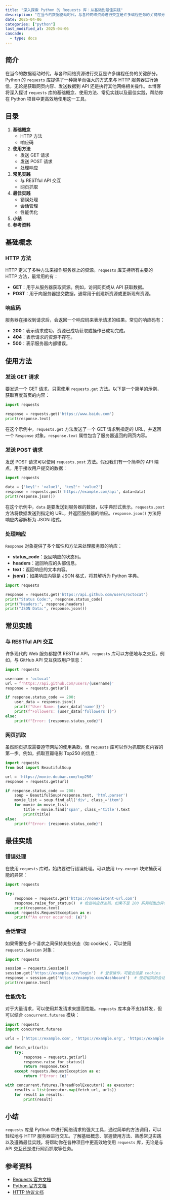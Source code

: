 ```yaml
---
title: "深入探索 Python 的 Requests 库：从基础到最佳实践"
description: "在当今的数据驱动时代，与各种网络资源进行交互是许多编程任务的关键部分。Python 的 `requests` 库提供了一种简单而强大的方式来与 HTTP 服务器进行通信，无论是获取网页内容、发送数据到 API 还是执行其他网络相关操作。本博客将深入探讨 `requests` 库的基础概念、使用方法、常见实践以及最佳实践，帮助你在 Python 项目中更高效地使用这一工具。"
date: 2025-04-06
categories: ["python"]
last_modified_at: 2025-04-06
cascade:
  - type: docs
---
```



## 简介
在当今的数据驱动时代，与各种网络资源进行交互是许多编程任务的关键部分。Python 的 `requests` 库提供了一种简单而强大的方式来与 HTTP 服务器进行通信，无论是获取网页内容、发送数据到 API 还是执行其他网络相关操作。本博客将深入探讨 `requests` 库的基础概念、使用方法、常见实践以及最佳实践，帮助你在 Python 项目中更高效地使用这一工具。

<!-- more -->
## 目录
1. **基础概念**
    - HTTP 方法
    - 响应码
2. **使用方法**
    - 发送 GET 请求
    - 发送 POST 请求
    - 处理响应
3. **常见实践**
    - 与 RESTful API 交互
    - 网页抓取
4. **最佳实践**
    - 错误处理
    - 会话管理
    - 性能优化
5. **小结**
6. **参考资料**

## 基础概念
### HTTP 方法
HTTP 定义了多种方法来操作服务器上的资源。`requests` 库支持所有主要的 HTTP 方法，最常用的有：
- **GET**：用于从服务器获取资源。例如，访问网页或从 API 获取数据。
- **POST**：用于向服务器提交数据，通常用于创建新资源或更新现有资源。

### 响应码
服务器在接收到请求后，会返回一个响应码来表示请求的结果。常见的响应码有：
- **200**：表示请求成功，资源已成功获取或操作已成功完成。
- **404**：表示请求的资源不存在。
- **500**：表示服务器内部错误。

## 使用方法
### 发送 GET 请求
要发送一个 GET 请求，只需使用 `requests.get` 方法。以下是一个简单的示例，获取百度首页的内容：
```python
import requests

response = requests.get('https://www.baidu.com')
print(response.text)
```
在这个示例中，`requests.get` 方法发送了一个 GET 请求到指定的 URL，并返回一个 `Response` 对象。`response.text` 属性包含了服务器返回的网页内容。

### 发送 POST 请求
发送 POST 请求可以使用 `requests.post` 方法。假设我们有一个简单的 API 端点，用于接收用户提交的数据：
```python
import requests

data = {'key1': 'value1', 'key2': 'value2'}
response = requests.post('https://example.com/api', data=data)
print(response.json())
```
在这个示例中，`data` 是要发送到服务器的数据，以字典形式表示。`requests.post` 方法将数据发送到指定的 URL，并返回服务器的响应。`response.json()` 方法将响应内容解析为 JSON 格式。

### 处理响应
`Response` 对象提供了多个属性和方法来处理服务器的响应：
- **status_code**：返回响应的状态码。
- **headers**：返回响应的头部信息。
- **text**：返回响应的文本内容。
- **json()**：如果响应内容是 JSON 格式，将其解析为 Python 字典。

```python
import requests

response = requests.get('https://api.github.com/users/octocat')
print("Status Code:", response.status_code)
print("Headers:", response.headers)
print("JSON Data:", response.json())
```

## 常见实践
### 与 RESTful API 交互
许多现代的 Web 服务都提供 RESTful API，`requests` 库可以方便地与之交互。例如，与 GitHub API 交互获取用户信息：
```python
import requests

username = 'octocat'
url = f'https://api.github.com/users/{username}'
response = requests.get(url)

if response.status_code == 200:
    user_data = response.json()
    print(f"User Name: {user_data['name']}")
    print(f"Followers: {user_data['followers']}")
else:
    print(f"Error: {response.status_code}")
```

### 网页抓取
虽然网页抓取需要遵守网站的使用条款，但 `requests` 库可以作为抓取网页内容的第一步。例如，抓取豆瓣电影 Top250 的信息：
```python
import requests
from bs4 import BeautifulSoup

url = 'https://movie.douban.com/top250'
response = requests.get(url)

if response.status_code == 200:
    soup = BeautifulSoup(response.text, 'html.parser')
    movie_list = soup.find_all('div', class_='item')
    for movie in movie_list:
        title = movie.find('span', class_='title').text
        print(title)
else:
    print(f"Error: {response.status_code}")
```

## 最佳实践
### 错误处理
在使用 `requests` 库时，始终要进行错误处理。可以使用 `try-except` 块来捕获可能的异常：
```python
import requests

try:
    response = requests.get('https://nonexistent-url.com')
    response.raise_for_status()  # 检查响应状态码，如果不是 200 系列则抛出异常
    print(response.text)
except requests.RequestException as e:
    print(f"An error occurred: {e}")
```

### 会话管理
如果需要在多个请求之间保持某些状态（如 cookies），可以使用 `requests.Session` 对象：
```python
import requests

session = requests.Session()
session.get('https://example.com/login')  # 登录操作，可能会设置 cookies
response = session.get('https://example.com/dashboard')  # 使用相同的会话访问其他页面
print(response.text)
```

### 性能优化
对于大量请求，可以使用并发请求来提高性能。`requests` 库本身不支持并发，但可以结合 `concurrent.futures` 模块：
```python
import requests
import concurrent.futures

urls = ['https://example.com', 'https://example.org', 'https://example.net']

def fetch_url(url):
    try:
        response = requests.get(url)
        response.raise_for_status()
        return response.text
    except requests.RequestException as e:
        return f"Error: {e}"

with concurrent.futures.ThreadPoolExecutor() as executor:
    results = list(executor.map(fetch_url, urls))
    for result in results:
        print(result)
```

## 小结
`requests` 库是 Python 中进行网络请求的强大工具，通过简单的方法调用，可以轻松地与 HTTP 服务器进行交互。了解基础概念、掌握使用方法、熟悉常见实践以及遵循最佳实践，将帮助你在各种项目中更高效地使用 `requests` 库，无论是与 API 交互还是进行网页抓取等任务。

## 参考资料
- [Requests 官方文档](https://requests.readthedocs.io/en/latest/)
- [Python 官方文档](https://docs.python.org/3/)
- [HTTP 协议文档](https://developer.mozilla.org/zh-CN/docs/Web/HTTP)
